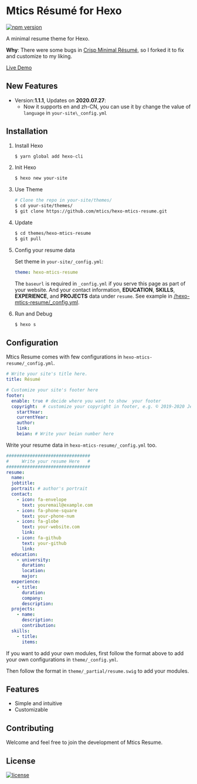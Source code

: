 # Mtics Résumé for Hexo

[![npm version](https://badge.fury.io/js/hexo-theme-crisp-minimal-resume.svg)](https://badge.fury.io/js/hexo-theme-crisp-minimal-resume)

A minimal resume theme for Hexo.

**Why**:  There were some bugs in [Crisp Minimal Résumé](https://github.com/crispgm/resume), so I forked it to fix and customize to my liking.

[Live Demo](https://mtics.netlify.com/)

## New Features

- Version:**1.1.1**, Updates on **2020.07.27**:
  - Now it supports en and zh-CN, you can use it by change the value of `language` in `your-site\_config.yml`

## Installation

1. Install Hexo

    ```sh
    $ yarn global add hexo-cli
    ```

2. Init Hexo

    ```sh
    $ hexo new your-site
    ```

3. Use Theme

    ```sh
    # Clone the repo in your-site/themes/
    $ cd your-site/themes/
    $ git clone https://github.com/mtics/hexo-mtics-resume.git

    ```
4. Update

    ```sh
    $ cd themes/hexo-mtics-resume
    $ git pull
    ```
5. Config your resume data

    Set theme in `your-site/_config.yml`:

    ```yaml
    theme: hexo-mtics-resume
    ```

    The `baseurl` is required in `_config.yml` if you serve this page as part of your website. And your contact information, __EDUCATION__, __SKILLS__, __EXPERIENCE__, and __PROJECTS__ data under `resume`. See example in [/hexo-mtics-resume/_config.yml](/_config.yml).

6. Run and Debug

    ```sh
    $ hexo s
    ```

## Configuration

Mtics Resume comes with few configurations in `hexo-mtics-resume/_config.yml`.

```yml
# Write your site's title here.
title: Résumé

# Customize your site's footer here
footer:
  enable: true # decide where you want to show  your footer
  copyright:  # customize your copyright in footer, e.g. © 2019-2020 Jevis Li
    startYear: 
    currentYear: 
    author: 
    link: 
    beian: # Write your beian number here
```
Write your resume data in `hexo-mtics-resume/_config.yml` too.

```yml
################################
#     Write your resume Here   #
################################
resume:
  name: 
  jobtitle: 
  portrait: # author's portrait
  contact:
    - icon: fa-envelope
      text: youremail@example.com
    - icon: fa-phone-square
      text: your-phone-num
    - icon: fa-globe
      text: your-website.com
      link: 
    - icon: fa-github
      text: your-github
      link: 
  education:
    - university:
      duration:
      location:
      major: 
  experience:
    - title:
      duration:
      company:
      description:
  projects:
    - name: 
      description: 
      contribution: 
  skills:
    - title:
      items: 
```

If you want to add your own modules, first follow the format above to add your own configurations in `theme/_config.yml`.

Then follow the format in `theme/_partial/resume.swig` to add your modules.

## Features
- Simple and intuitive
- Customizable

## Contributing

Welcome and feel free to join the development of Mtics Resume.

## License

[![license](https://img.shields.io/github/license/crispgm/resume.svg)](/LICENSE)
